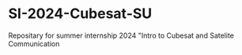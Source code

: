 # SI-2024-Cubesat-SU
Repositary for summer internship 2024 "Intro to Cubesat and Satelite Communication
